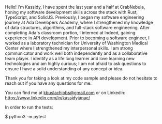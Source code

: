 Hello! 
I'm Kassidy, I have spent the last year and a half at CrabNebula, honing my software development skills across the stack with Rust, TypeScript, and SolidJS. Previously, I began my software engineering journey at Ada Developers Academy, where I strengthened my knowledge of data structures, algorithms, and full-stack software engineering. After completing Ada's classroom portion, I interned at Indeed, gaining experience in API development. Prior to becoming a software engineer, I worked as a laboratory technician for University of Washington Medical Center where I strengthened my interpersonal skills. I am strong communicator and work well both independently and as a collaborative team player. I identify as a life long learner and love learning new technologies and am highly curious; I am not afraid to ask questions to ensure I have a solid understanding of any concept or idea.

Thank you for taking a look at my code sample and please do not hesitate to reach out if you have any questions for me. 

You can find me at kbuslachjobs@gmail.com or on Linkedin: https://www.linkedin.com/in/kassidyjanae/

In order to run the tests: 

  $ python3 -m pytest
